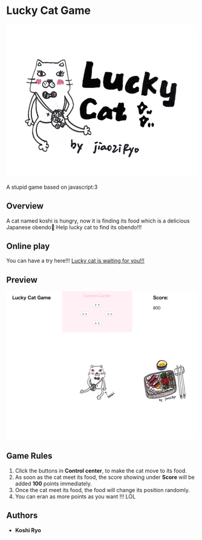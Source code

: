# Lucky Cat Game
![1](https://github.com/koshiryo/luckyCat/blob/master/pic/1.jpg)

A stupid game based on javascript:3

## Overview
A cat named koshi is hungry, now it is finding its food which is a delicious Japanese obendo🍱
Help lucky cat to find its obendo!!!

## Online play
You can have a try here!!!
[Lucky cat is waiting for you!!!](https://jiaozi1122.com/game/ "Lucky cat is waiting for you!!!")

## Preview
![2](https://github.com/koshiryo/luckyCat/blob/master/pic/2.png)
## Game Rules
1. Click the buttons in **Control center**, to make the cat move to its food.
2. As soon as the cat meet its food, the score showing under **Score** will be added **100** points immediately.
3. Once the cat meet its food, the food will change its position randomly.
4. You can eran as more points as you want !!! LOL

## Authors
* **Koshi Ryo**
